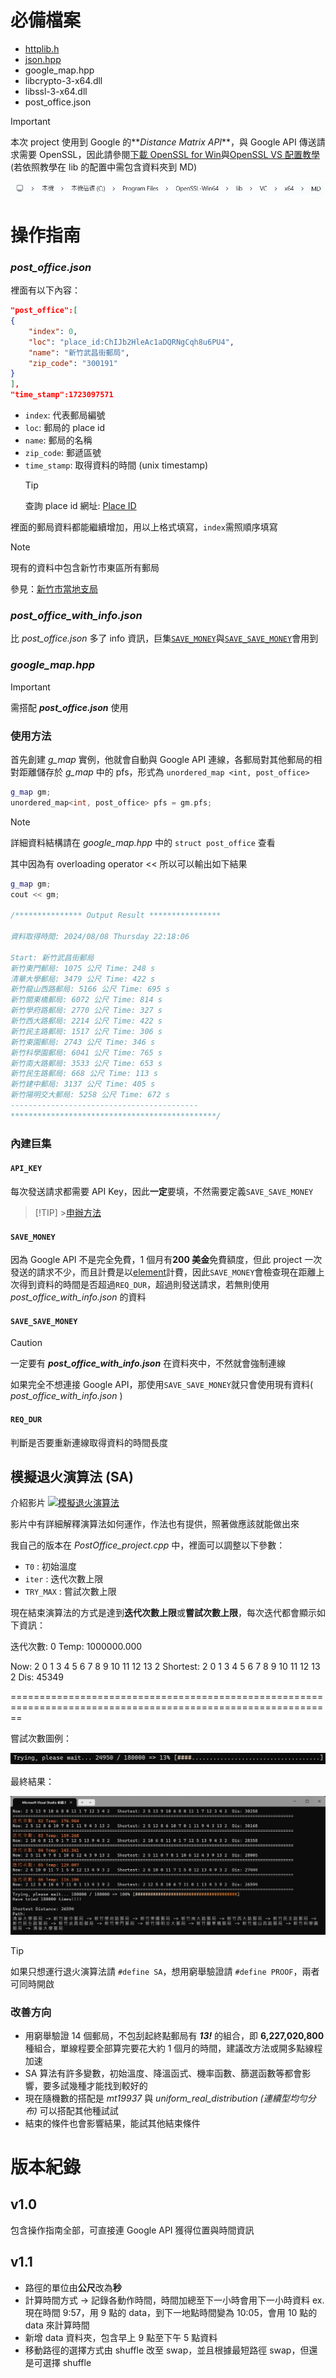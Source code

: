# 必備檔案

- [httplib.h](https://github.com/yhirose/cpp-httplib)
- [json.hpp](https://github.com/nlohmann/json/blob/develop/single_include/nlohmann/json.hpp)
- google_map.hpp
- libcrypto-3-x64.dll
- libssl-3-x64.dll
- post_office.json

> [!IMPORTANT]
> 本次 project 使用到 Google 的**_Distance Matrix API_**，與 Google API 傳送請求需要 OpenSSL，因此請參閱[下載 OpenSSL for Win](https://blog.csdn.net/m0_46665077/article/details/125609435)與[OpenSSL VS 配置教學](https://blog.csdn.net/m0_51531114/article/details/132207881) (若依照教學在 lib 的配置中需包含資料夾到 MD)
>
> ![](images/MD.png)

# 操作指南

### _post_office.json_

裡面有以下內容：

```json
"post_office":[
{
    "index": 0,
    "loc": "place_id:ChIJb2HleAc1aDQRNgCqh8u6PU4",
    "name": "新竹武昌街郵局",
    "zip_code": "300191"
}
],
"time_stamp":1723097571
```

- `index`: 代表郵局編號
- `loc`: 郵局的 place id
- `name`: 郵局的名稱
- `zip_code`: 郵遞區號
- `time_stamp`: 取得資料的時間 (unix timestamp)
  > [!TIP]
  > 查詢 place id 網址: [Place ID](https://developers.google.com/maps/documentation/places/web-service/place-id?hl=zh-tw)

裡面的郵局資料都能繼續增加，用以上格式填寫，`index`需照順序填寫

> [!NOTE]
> 現有的資料中包含新竹市東區所有郵局
>
> 參見：[新竹市當地支局](https://subservices.post.gov.tw/post/internet/Q_localpost/index.jsp?ID=12070201&search_area=%E6%96%B0%E7%AB%B9%E5%B8%82&desc=lp004_06.htm#list)

### _post_office_with_info.json_

比 _post_office.json_ 多了 info 資訊，巨集[`SAVE_MONEY`](#save_money)與[`SAVE_SAVE_MONEY`](#save_save_money)會用到

### _google_map.hpp_

> [!IMPORTANT]
> 需搭配 **_post_office.json_** 使用

### 使用方法

首先創建 _g_map_ 實例，他就會自動與 Google API 連線，各郵局對其他郵局的相對距離儲存於 _g_map_ 中的 pfs，形式為 `unordered_map <int, post_office>`

```cpp
g_map gm;
unordered_map<int, post_office> pfs = gm.pfs;
```

> [!NOTE]
> 詳細資料結構請在 _google_map.hpp_ 中的 `struct post_office` 查看

其中因為有 overloading operator << 所以可以輸出如下結果

```cpp
g_map gm;
cout << gm;

/*************** Output Result ****************

資料取得時間: 2024/08/08 Thursday 22:18:06

Start: 新竹武昌街郵局
新竹東門郵局: 1075 公尺 Time: 248 s
清華大學郵局: 3479 公尺 Time: 422 s
新竹龍山西路郵局: 5166 公尺 Time: 695 s
新竹關東橋郵局: 6072 公尺 Time: 814 s
新竹學府路郵局: 2770 公尺 Time: 327 s
新竹西大路郵局: 2214 公尺 Time: 422 s
新竹民主路郵局: 1517 公尺 Time: 306 s
新竹東園郵局: 2743 公尺 Time: 346 s
新竹科學園郵局: 6041 公尺 Time: 765 s
新竹南大路郵局: 3533 公尺 Time: 653 s
新竹民生路郵局: 668 公尺 Time: 113 s
新竹建中郵局: 3137 公尺 Time: 405 s
新竹陽明交大郵局: 5258 公尺 Time: 672 s
------------------------------------------
**********************************************/
```

### 內建巨集

#### `API_KEY`

每次發送請求都需要 API Key，因此**一定**要填，不然需要定義`SAVE_SAVE_MONEY`

> [!TIP] >[申辦方法](https://ithelp.ithome.com.tw/articles/10283037)

#### `SAVE_MONEY`

因為 Google API 不是完全免費，1 個月有**200 美金**免費額度，但此 project 一次發送的請求不少，而且計費是以[element](https://developers.google.com/maps/documentation/distance-matrix/usage-and-billing?hl=zh-tw)計費，因此`SAVE_MONEY`會檢查現在距離上次得到資料的時間是否超過`REQ_DUR`，超過則發送請求，若無則使用 _post_office_with_info.json_ 的資料

#### `SAVE_SAVE_MONEY`

> [!CAUTION]
> 一定要有 **_post_office_with_info.json_** 在資料夾中，不然就會強制連線

如果完全不想連接 Google API，那使用`SAVE_SAVE_MONEY`就只會使用現有資料( _post_office_with_info.json_ )

#### `REQ_DUR`

判斷是否要重新連線取得資料的時間長度

## 模擬退火演算法 (SA)

介紹影片
[![模擬退火演算法](https://img.youtube.com/vi/P4p-YgidpZ4/maxresdefault.jpg)](https://www.youtube.com/watch?v=P4p-YgidpZ4)

影片中有詳細解釋演算法如何運作，作法也有提供，照著做應該就能做出來

我自己的版本在 _PostOffice_project.cpp_ 中，裡面可以調整以下參數：

- `T0` : 初始溫度
- `iter` : 迭代次數上限
- `TRY_MAX` : 嘗試次數上限

現在結束演算法的方式是達到**迭代次數上限**或**嘗試次數上限**，每次迭代都會顯示如下資訊：

迭代次數: 0 Temp: 1000000.000

Now: 2 0 1 3 4 5 6 7 8 9 10 11 12 13 2 Shortest: 2 0 1 3 4 5 6 7 8 9 10 11 12 13 2 Dis: 45349

==============================================================================================================

嘗試次數圖例：

![try](images/loading.png)

最終結果：

![ex](images/ex.png)

> [!TIP]
> 如果只想運行退火演算法請 `#define SA`，想用窮舉驗證請 `#define PROOF`，兩者可同時開啟

### 改善方向

- 用窮舉驗證 14 個郵局，不包刮起終點郵局有 **_13\!_** 的組合，即 **6,227,020,800** 種組合，單線程要全部算完要花大約 1 個月的時間，建議改方法或開多點線程加速
- SA 算法有許多變數，初始溫度、降溫函式、機率函數、篩選函數等都會影響，要多試幾種才能找到較好的
- 現在隨機數的搭配是 _mt19937_ 與 _uniform_real_distribution (連續型均勻分布)_ 可以搭配其他種試試
- 結束的條件也會影響結果，能試其他結束條件

# 版本紀錄

## v1.0

包含操作指南全部，可直接連 Google API 獲得位置與時間資訊

## v1.1

- 路徑的單位由**公尺**改為**秒**
- 計算時間方式 -> 記錄各動作時間，時間加總至下一小時會用下一小時資料 ex. 現在時間 9:57，用 9 點的 data，到下一地點時間變為 10:05，會用 10 點的 data 來計算時間
- 新增 data 資料夾，包含早上 9 點至下午 5 點資料
- 移動路徑的選擇方式由 shuffle 改至 swap，並且根據最短路徑 swap，但還是可選擇 shuffle
